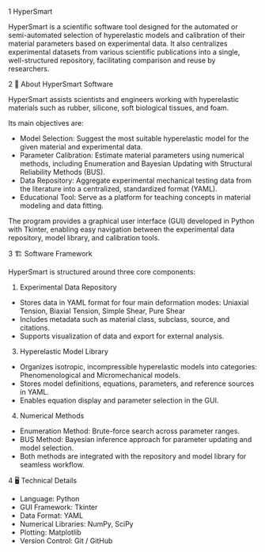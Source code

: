 1	HyperSmart

HyperSmart is a scientific software tool designed for the automated or semi-automated selection of hyperelastic models and calibration of their material parameters based on experimental data.
It also centralizes experimental datasets from various scientific publications into a single, well-structured repository, facilitating comparison and reuse by researchers.


2	📖 About HyperSmart Software

HyperSmart assists scientists and engineers working with hyperelastic materials such as rubber, silicone, soft biological tissues, and foam.

Its main objectives are:

- Model Selection: Suggest the most suitable hyperelastic model for the given material and experimental data.
- Parameter Calibration: Estimate material parameters using numerical methods, including Enumeration and Bayesian Updating with Structural Reliability Methods (BUS).
- Data Repository: Aggregate experimental mechanical testing data from the literature into a centralized, standardized format (YAML).
- Educational Tool: Serve as a platform for teaching concepts in material modeling and data fitting.
    
The program provides a graphical user interface (GUI) developed in Python with Tkinter, enabling easy navigation between the experimental data repository, model library, and calibration tools.


3	🏗️ Software Framework

HyperSmart is structured around three core components:
1.	Experimental Data Repository
- Stores data in YAML format for four main deformation modes: Uniaxial Tension, Biaxial Tension, Simple Shear, Pure Shear
- Includes metadata such as material class, subclass, source, and citations.
- Supports visualization of data and export for external analysis.
3.	Hyperelastic Model Library
- Organizes isotropic, incompressible hyperelastic models into categories: Phenomenological and Micromechanical models.
- Stores model definitions, equations, parameters, and reference sources in YAML.
- Enables equation display and parameter selection in the GUI.
4.	Numerical Methods
- Enumeration Method: Brute-force search across parameter ranges.
- BUS Method: Bayesian inference approach for parameter updating and model selection.
- Both methods are integrated with the repository and model library for seamless workflow.


4	🖥️ Technical Details

- Language: Python
- GUI Framework: Tkinter
- Data Format: YAML
- Numerical Libraries: NumPy, SciPy
- Plotting: Matplotlib
- Version Control: Git / GitHub
